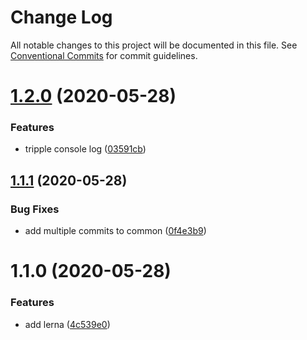 # Change Log

All notable changes to this project will be documented in this file.
See [Conventional Commits](https://conventionalcommits.org) for commit guidelines.

# [1.2.0](https://github.com/rlengvenis/play-lerna/compare/v1.1.1...v1.2.0) (2020-05-28)


### Features

* tripple console log ([03591cb](https://github.com/rlengvenis/play-lerna/commit/03591cb25ef39d4869e3b8731fc38458f4f1c8dd))





## [1.1.1](https://github.com/rlengvenis/play-lerna/compare/v1.1.0...v1.1.1) (2020-05-28)


### Bug Fixes

* add multiple commits to common ([0f4e3b9](https://github.com/rlengvenis/play-lerna/commit/0f4e3b92981a6acbe21227053ff95e9464519822))





# 1.1.0 (2020-05-28)


### Features

* add lerna ([4c539e0](https://github.com/rlengvenis/play-lerna/commit/4c539e0f25dbb87cd56a2925fe1953771bdb4267))
